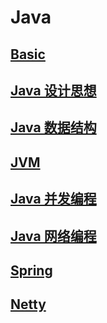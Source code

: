 # Java

## [Basic](basic/README.md)  



## [Java 设计思想]()

## [Java 数据结构](DS/README.md)

## [JVM](JVM/README.md)

## [Java 并发编程](concurrent/README.md)

## [Java 网络编程](Network/README.md)

## [Spring](Spring/README.md)  

## [Netty](Netty/README.md)  

